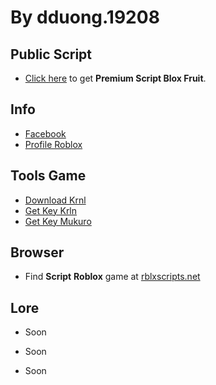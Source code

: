 # By dduong.19208

## Public Script

- [Click here](https://raw.githubusercontent.com/xQuartyx/DonateMe/main/ScriptLoader) to get **Premium Script Blox Fruit**.
## Info
- [Facebook](https://facebook.com/dduong.19208)
- [Profile Roblox](https://www.roblox.com/users/804791922/profile)
## Tools Game
- [Download Krnl](https://krnl.live)
- [Get Key Krln](https://cdn.krnl.place/getkey.php)
- [Get Key Mukuro](https://quartyz.dev)
## Browser
- Find **Script** **Roblox** game at [rblxscripts.net](https://www.rblxscripts.net)
## Lore
- Soon

- Soon

- Soon
